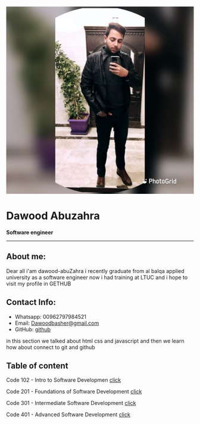 


![da](img/za.JPG)

# Dawood Abuzahra
**Software engineer**




****
## About me:

Dear all i'am dawood-abuZahra i recently graduate from al balqa applied university as a software engineer now i had training at LTUC and i hope to visit  my profile in GETHUB 
## Contact Info:
* Whatsapp: 00962797984521
* Email: Dawoodbasher@gmail.com
* GitHub: [github](https://github.com/abuzahra98)

in this section we talked about html css and javascript and then we learn how about connect to git and github

## Table of content

Code 102 - Intro to Software Developmen [click](course102.md)

Code 201 - Foundations of Software Development [click](course201.md) 

Code 301 - Intermediate Software Development [click](course301.md) 

Code 401 - Advanced Software Development [click](course401.md) 





